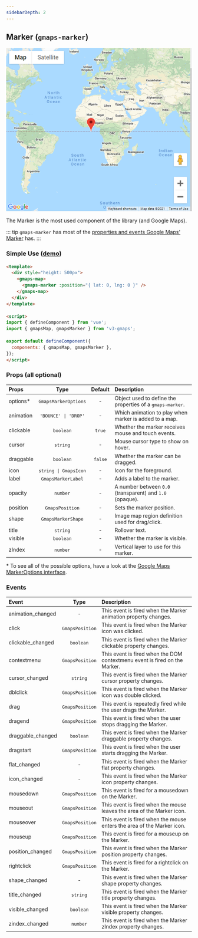 ```yaml
---
sidebarDepth: 2
---
```


## Marker (`gmaps-marker`)

<div class="v3-gmaps-screenshot">
  <img src="../img/marker.png">
  <p>The Marker is the most used component of the library (and Google Maps).</p>
</div>

::: tip
`gmaps-marker` has most of the [properties and events Google Maps' Marker](https://developers.google.com/maps/documentation/javascript/reference/marker) has.
:::

### Simple Use ([demo](https://vue-bujcvu.stackblitz.io/marker))

```html
<template>
  <div style="height: 500px">
    <gmaps-map>
      <gmaps-marker :position="{ lat: 0, lng: 0 }" />
    </gmaps-map>
  </div>
</template>

<script>
import { defineComponent } from 'vue';
import { gmapsMap, gmapsMarker } from 'v3-gmaps';

export default defineComponent({
  components: { gmapsMap, gmapsMarker },
});
</script>
```

### Props (all optional)

| Props     |         Type          | Default | Description                                               |
| :-------- | :-------------------: | :-----: | :-------------------------------------------------------- |
| options\* | `GmapsMarkerOptions`  |    -    | Object used to define the properties of a `gmaps-marker`. |
| animation | `'BOUNCE' \| 'DROP'`  |    -    | Which animation to play when marker is added to a map.    |
| clickable |       `boolean`       | `true`  | Whether the marker receives mouse and touch events.       |
| cursor    |       `string`        |    -    | Mouse cursor type to show on hover.                       |
| draggable |       `boolean`       | `false` | Whether the marker can be dragged.                        |
| icon      | `string \| GmapsIcon` |    -    | Icon for the foreground.                                  |
| label     |  `GmapsMarkerLabel`   |    -    | Adds a label to the marker.                               |
| opacity   |       `number`        |    -    | A number between `0.0` (transparent) and `1.0` (opaque).  |
| position  |    `GmapsPosition`    |    -    | Sets the marker position.                                 |
| shape     |  `GmapsMarkerShape`   |    -    | Image map region definition used for drag/click.          |
| title     |       `string`        |    -    | Rollover text.                                            |
| visible   |       `boolean`       |    -    | Whether the marker is visible.                            |
| zIndex    |       `number`        |    -    | Vertical layer to use for this marker.                    |

\* To see all of the possible options, have a look at the [Google Maps MarkerOptions interface](https://developers.google.com/maps/documentation/javascript/reference/map#MarkerOptions).

### Events

| Event             |      Type       | Description                                                                |
| :---------------- | :-------------: | :------------------------------------------------------------------------- |
| animation_changed |        -        | This event is fired when the Marker animation property changes.            |
| click             | `GmapsPosition` | This event is fired when the Marker icon was clicked.                      |
| clickable_changed |    `boolean`    | This event is fired when the Marker clickable property changes.            |
| contextmenu       | `GmapsPosition` | This event is fired when the DOM contextmenu event is fired on the Marker. |
| cursor_changed    |    `string`     | This event is fired when the Marker cursor property changes.               |
| dblclick          | `GmapsPosition` | This event is fired when the Marker icon was double clicked.               |
| drag              | `GmapsPosition` | This event is repeatedly fired while the user drags the Marker.            |
| dragend           | `GmapsPosition` | This event is fired when the user stops dragging the Marker.               |
| draggable_changed |    `boolean`    | This event is fired when the Marker draggable property changes.            |
| dragstart         | `GmapsPosition` | This event is fired when the user starts dragging the Marker.              |
| flat_changed      |        -        | This event is fired when the Marker flat property changes.                 |
| icon_changed      |        -        | This event is fired when the Marker icon property changes.                 |
| mousedown         | `GmapsPosition` | This event is fired for a mousedown on the Marker.                         |
| mouseout          | `GmapsPosition` | This event is fired when the mouse leaves the area of the Marker icon.     |
| mouseover         | `GmapsPosition` | This event is fired when the mouse enters the area of the Marker icon.     |
| mouseup           | `GmapsPosition` | This event is fired for a mouseup on the Marker.                           |
| position_changed  | `GmapsPosition` | This event is fired when the Marker position property changes.             |
| rightclick        | `GmapsPosition` | This event is fired for a rightclick on the Marker.                        |
| shape_changed     |        -        | This event is fired when the Marker shape property changes.                |
| title_changed     |    `string`     | This event is fired when the Marker title property changes.                |
| visible_changed   |    `boolean`    | This event is fired when the Marker visible property changes.              |
| zindex_changed    |    `number`     | This event is fired when the Marker zIndex property changes.               |

<!-- ### Notes -->
